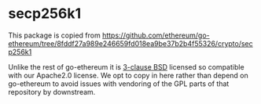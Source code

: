 # secp256k1

 This package is copied from https://github.com/ethereum/go-ethereum/tree/8fddf27a989e246659fd018ea9be37b2b4f55326/crypto/secp256k1

 Unlike the rest of go-ethereum it is [3-clause BSD](https://opensource.org/licenses/BSD-3-Clause) licensed so compatible with our Apache2.0 license. We opt to copy in here rather than depend on go-ethereum to avoid issues with vendoring of the GPL parts of that repository by downstream.
